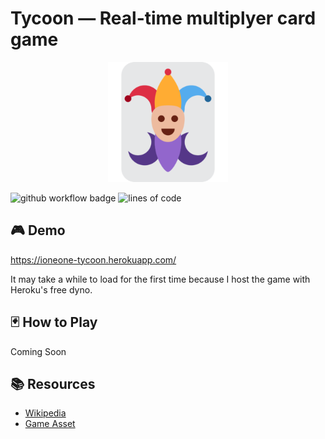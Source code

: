 # Tycoon — Real-time multiplyer card game

<p align="center">
  <img src="res/favicon.png" alt="icon" />
</p>

![github workflow badge](https://github.com/ioneone/tycoon/actions/workflows/node.js.yml/badge.svg)
![lines of code](https://tokei.rs/b1/github/ioneone/tycoon)

## 🎮 Demo

https://ioneone-tycoon.herokuapp.com/

It may take a while to load for the first time because I host the game with Heroku's free dyno.

## 🃏 How to Play

Coming Soon

## 📚 Resources

- [Wikipedia](https://en.wikipedia.org/wiki/Daifug%C5%8D)
- [Game Asset](https://www.kenney.nl/assets/boardgame-pack)
